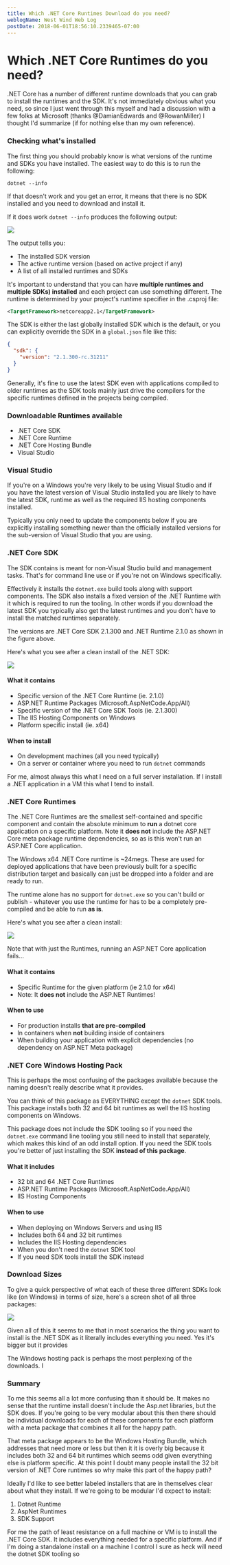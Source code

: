 ```yaml
---
title: Which .NET Core Runtimes Download do you need?
weblogName: West Wind Web Log
postDate: 2018-06-01T18:56:10.2339465-07:00
---
```

# Which .NET Core Runtimes do you need?
.NET Core has a number of different runtime downloads that you can grab to install the runtimes and the SDK. It's not immediately obvious what you need, so since I just went through this myself and had a discussion with a few folks at Microsoft (thanks @DamianEdwards and @RowanMiller) I thought I'd summarize (if for nothing else than my own reference). 

### Checking what's installed
The first thing you should probably know is what versions of the runtime and SDKs you have installed. The easiest way to do this is to run the following:

```
dotnet --info
```

If that doesn't work and you get an error, it means that there is no SDK installed and you need to download and install it.

If it does work `dotnet --info` produces the following output:

![](DotnetInfo.png)

The output tells you:

* The installed SDK version
* The active runtime version (based on active project if any)
* A list of all installed runtimes and SDKs

It's important to understand that you can have **multiple runtimes and multiple SDKs) installed** and each project can use something different. The runtime is determined by your project's runtime specifier in the .csproj file:

```xml
<TargetFramework>netcoreapp2.1</TargetFramework>
```  

The SDK is either the last globally installed SDK which is the default, or you can explicitly override the SDK in a `global.json` file like this:

```json
{
  "sdk": {
    "version": "2.1.300-rc.31211"
  }
}
```

Generally, it's fine to use the latest SDK even with applications compiled to older runtimes as the SDK tools mainly just drive the compilers for the specific runtimes defined in the projects being compiled.

### Downloadable Runtimes available

* .NET Core SDK
* .NET Core Runtime
* .NET Core Hosting Bundle
* Visual Studio

### Visual Studio
If you're on a Windows you're very likely to be using Visual Studio and if you have the latest version of Visual Studio installed you are likely to have the latest SDK, runtime as well as the required IIS hosting components installed.

Typically you only need to update the components below if you are explicitly installing something newer than the officially installed versions for the sub-version of Visual Studio that you are using.

### .NET Core SDK
The SDK contains is meant for non-Visual Studio build and management tasks. That's for command line use or if you're not on Windows specifically.

Effectively it installs the `dotnet.exe` build tools along with support components. The SDK also installs a fixed version of the .NET Runtime with it which is required to run the tooling. In other words if you download the latest SDK you typically also get the latest runtimes and you don't have to install the matched runtimes separately.

The versions are .NET Core SDK 2.1.300 and .NET Runtime 2.1.0 as shown in the figure above.

Here's what you see after a clean install of the .NET SDK:

![](CleanSdkInstall.png)

#### What it contains

* Specific version of the .NET Core Runtime (ie. 2.1.0)
* ASP.NET Runtime Packages (Microsoft.AspNetCode.App/All)
* Specific version of the .NET Core SDK Tools (ie. 2.1.300)
* The IIS Hosting Components on Windows
* Platform specific install (ie. x64)

#### When to install

* On development machines (all you need typically)
* On a server or container where you need to run `dotnet` commands

For me, almost always this what I need on a full server installation. If I install a .NET application in a VM this what I tend to install.

### .NET Core Runtimes
The .NET Core Runtimes are the smallest self-contained and specific component and contain the absolute minimum to **run** a dotnet core application on a specific platform. Note it **does not** include the ASP.NET Core meta package runtime dependencies, so as is this won't run an ASP.NET Core application.

The Windows x64 .NET Core runtime is ~24megs. These are used for deployed applications that have been previously built for a specific distribution target and basically can just be dropped into a folder and are ready to run.

The runtime alone has no support for `dotnet.exe` so you can't build or publish - whatever you use the runtime for has to be a completely pre-compiled and be able to run **as is**.

Here's what you see after a clean install:

![](RuntimeInstall.png)

Note that with just the Runtimes, running an ASP.NET Core application fails...

#### What it contains
* Specific Runtime for the given platform (ie 2.1.0 for x64)
* Note: It **does not** include the ASP.NET Runtimes!

#### When to use
* For production installs **that are pre-compiled**
* In containers when **not** building inside of containers
* When building your application with explicit dependencies (no dependency on ASP.NET Meta package)

### .NET Core Windows Hosting Pack
This is perhaps the most confusing of the packages available because the naming doesn't really describe what it provides.

You can think of this package as EVERYTHING except the `dotnet` SDK tools. This package installs both 32 and 64 bit runtimes as well the IIS hosting components on Windows.

This package does not include the SDK tooling so if you need the `dotnet.exe` command line tooling you still need to install that separately, which makes this kind of an odd install option. If you need the SDK tools you're better of just installing the SDK **instead of this package**.

#### What it includes
* 32 bit and 64 .NET Core Runtimes
* ASP.NET Runtime Packages (Microsoft.AspNetCode.App/All)
* IIS Hosting Components

#### When to use

* When deploying on Windows Servers and using IIS
* Includes both 64 and 32 bit runtimes
* Includes the IIS Hosting dependencies
* When you don't need the `dotnet` SDK tool
* If you need SDK tools install the SDK instead

### Download Sizes
To give a quick perspective of what each of these three different SDKs look like (on Windows) in terms of size, here's a screen shot of all three packages:

![](DownloadSizes.png)

Given all of this it seems to me that in most scenarios the thing you want to install is the .NET SDK as it literally includes everything you need. Yes it's bigger but it provides 

The Windows hosting pack is perhaps the most perplexing of the downloads. I 

### Summary
To me this seems all a lot more confusing than it should be. It makes no sense that the runtime install doesn't include the Asp.net libraries, but the SDK does. If you're going to be very modular about this then there should be individual downloads for each of these components for each platform with a meta package that combines it all for the happy path.

That meta package appears to be the Windows Hosting Bundle, which addresses that need more or less but then it it is overly big because it includes both 32 and 64 bit runtimes which seems odd given everything else is platform specific. At this point I doubt many people install the 32 bit version of .NET Core runtimes so why make this part of the happy path?

Ideally I'd like to see better labeled installers that are in themselves clear about what they install. If we're going to be modular I'd expect to install:

1. Dotnet Runtime
2. AspNet Runtimes
3. SDK Support

For me the path of least resistance on a full machine or VM is to install the .NET Core SDK. It includes everything needed for a specific platform. And if I'm doing a standalone install on a machine I control I sure as heck will need the dotnet SDK tooling so 




